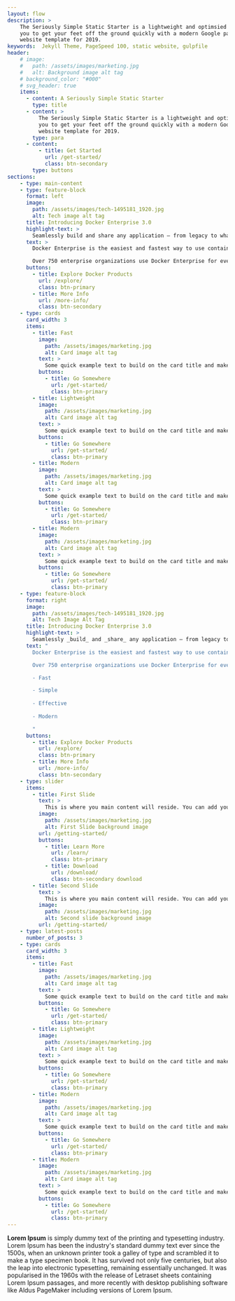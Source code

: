 ```yaml
---
layout: flow
description: >
    The Seriously Simple Static Starter is a lightweight and optimsied Jekyll theme. This theme allows
    you to get your feet off the ground quickly with a modern Google pagespeed 100 out-of-the-box
    website template for 2019.
keywords:  Jekyll Theme, PageSpeed 100, static website, gulpfile
header:
    # image:
    #   path: /assets/images/marketing.jpg
    #   alt: Background image alt tag
    # background_color: "#000"
    # svg_header: true
    items:
      - content: A Seriously Simple Static Starter
        type: title
      - content: >
          The Seriously Simple Static Starter is a lightweight and optimsied Jekyll theme. This theme allows
          you to get your feet off the ground quickly with a modern Google pagespeed 100 out-of-the-box
          website template for 2019.
        type: para  
      - content:
          - title: Get Started
            url: /get-started/
            class: btn-secondary
        type: buttons
sections:
    - type: main-content
    - type: feature-block
      format: left
      image: 
        path: /assets/images/tech-1495181_1920.jpg
        alt: Tech image alt tag
      title: Introducing Docker Enterprise 3.0
      highlight-text: >
        Seamlessly build and share any application — from legacy to what comes next — and securely run them anywhere.
      text: >
        Docker Enterprise is the easiest and fastest way to use containers and [Kubernetes](https://www.docker.com/products/kubernetes) at scale and delivers the fastest time to production for modern applications, securely running them from hybrid cloud to the edge.

        Over 750 enterprise organizations use Docker Enterprise for everything from modernizing traditional applications to [microservices](https://www.docker.com/solutions/microservices)and data science.
      buttons:
        - title: Explore Docker Products
          url: /explore/
          class: btn-primary
        - title: More Info
          url: /more-info/
          class: btn-secondary
    - type: cards
      card_width: 3
      items: 
        - title: Fast
          image: 
            path: /assets/images/marketing.jpg
            alt: Card image alt tag
          text: >
            Some quick example text to build on the card title and make up the bulk of the card's content.
          buttons:
            - title: Go Somewhere
              url: /get-started/
              class: btn-primary
        - title: Lightweight
          image: 
            path: /assets/images/marketing.jpg
            alt: Card image alt tag
          text: >
            Some quick example text to build on the card title and make up the bulk of the card's content.
          buttons:
            - title: Go Somewhere
              url: /get-started/
              class: btn-primary
        - title: Modern
          image: 
            path: /assets/images/marketing.jpg
            alt: Card image alt tag
          text: >
            Some quick example text to build on the card title and make up the bulk of the card's content.
          buttons:
            - title: Go Somewhere
              url: /get-started/
              class: btn-primary
        - title: Modern
          image: 
            path: /assets/images/marketing.jpg
            alt: Card image alt tag
          text: >
            Some quick example text to build on the card title and make up the bulk of the card's content.
          buttons:
            - title: Go Somewhere
              url: /get-started/
              class: btn-primary
    - type: feature-block
      format: right
      image: 
        path: /assets/images/tech-1495181_1920.jpg
        alt: Tech Image Alt Tag
      title: Introducing Docker Enterprise 3.0
      highlight-text: >
        Seamlessly _build_ and _share_ any application — from legacy to what comes next — and securely run them anywhere.
      text: "
        Docker Enterprise is the easiest and fastest way to use containers and [Kubernetes](https://www.docker.com/products/kubernetes) at scale and delivers the fastest time to production for modern applications, securely running them from hybrid cloud to the edge.

        Over 750 enterprise organizations use Docker Enterprise for everything from modernizing traditional applications to [microservices](https://www.docker.com/solutions/microservices) and data science.

        - Fast

        - Simple
        
        - Effective
        
        - Modern

        "
      buttons:
        - title: Explore Docker Products
          url: /explore/
          class: btn-primary
        - title: More Info
          url: /more-info/
          class: btn-secondary
    - type: slider
      items:
        - title: First Slide
          text: >
            This is where you main content will reside. You can add your custom markdown or html content here.
          image: 
            path: /assets/images/marketing.jpg
            alt: First Slide background image
          url: /getting-started/
          buttons: 
            - title: Learn More
              url: /learn/
              class: btn-primary
            - title: Download
              url: /download/
              class: btn-secondary download
        - title: Second Slide
          text: >
            This is where you main content will reside. You can add your custom markdown or html content here.
          image: 
            path: /assets/images/marketing.jpg
            alt: Second slide background image
          url: /getting-started/
    - type: latest-posts
      number_of_posts: 3
    - type: cards
      card_width: 3
      items: 
        - title: Fast
          image: 
            path: /assets/images/marketing.jpg
            alt: Card image alt tag
          text: >
            Some quick example text to build on the card title and make up the bulk of the card's content.
          buttons:
            - title: Go Somewhere
              url: /get-started/
              class: btn-primary
        - title: Lightweight
          image: 
            path: /assets/images/marketing.jpg
            alt: Card image alt tag
          text: >
            Some quick example text to build on the card title and make up the bulk of the card's content.
          buttons:
            - title: Go Somewhere
              url: /get-started/
              class: btn-primary
        - title: Modern
          image: 
            path: /assets/images/marketing.jpg
            alt: Card image alt tag
          text: >
            Some quick example text to build on the card title and make up the bulk of the card's content.
          buttons:
            - title: Go Somewhere
              url: /get-started/
              class: btn-primary
        - title: Modern
          image: 
            path: /assets/images/marketing.jpg
            alt: Card image alt tag
          text: >
            Some quick example text to build on the card title and make up the bulk of the card's content.
          buttons:
            - title: Go Somewhere
              url: /get-started/
              class: btn-primary
--- 
```


**Lorem Ipsum** is simply dummy text of the printing and typesetting industry. Lorem Ipsum has been the industry's standard dummy text ever since the 1500s, when an unknown printer took a galley of type and scrambled it to make a type specimen book. It has survived not only five centuries, but also the leap into electronic typesetting, remaining essentially unchanged. It was popularised in the 1960s with the release of Letraset sheets containing Lorem Ipsum passages, and more recently with desktop publishing software like Aldus PageMaker including versions of Lorem Ipsum.
